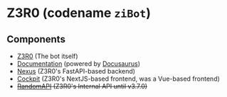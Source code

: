 # Z3R0 (codename `ziBot`)

## Components
- [Z3R0](https://github.com/ZiRO-Bot/Z3R0) (The bot itself)
- [Documentation](https://github.com/ZiRO-Bot/docs) (powered by [Docusaurus](https://docusaurus.io/))
- [Nexus](https://github.com/ZiRO-Bot/nexus) (Z3R0's FastAPI-based backend)
- [Cockpit](https://github.com/ZiRO-Bot/cockpit) (Z3R0's NextJS-based frontend, was a Vue-based frontend)
- ~~[RandomAPI](https://github.com/ZiRO-Bot/RandomAPI) (Z3R0's Internal API until v3.7.0)~~
